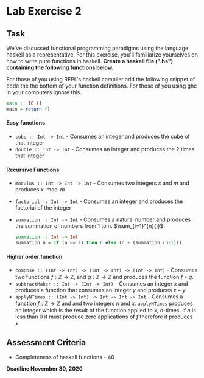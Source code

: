 # Lab Exercise 2

## Task

We've discussed functional programming paradigms using the language haskell as a representative. For this exercise, you'll familiarize yourselves on how to write pure functions in haskell. **Create a haskell file (".hs") containing the following functions below.**

For those of you using REPL's haskell compiler add the following snippet of code the the bottom of your function definitions. For those of you using ghc in your computers ignore this.

```haskell
main :: IO ()
main = return ()
```

#### Easy functions

- `cube :: Int -> Int` - Consumes an integer and produces the cube of that integer
- `double :: Int -> Int` - Consumes an integer and produces the 2 times that integer

#### **Recursive Functions**

- `modulus :: Int -> Int -> Int` - Consumes two integers $x$ and $m$ and produces $x \mod m$ 

- `factorial :: Int -> Int` - Consumes an integer and produces the factorial of the integer

- `summation :: Int -> Int` - Consumes a natural number and produces the summation of numbers from 1 to n. $\sum_{i=1}^{n}{i}$. 

  ```haskell
  summation :: Int -> Int
  summation n = if (n <= 1) then n else (n + (summation (n-1)))
  ```

#### Higher order function

- `compose :: (Int -> Int) -> (Int -> Int) -> (Int -> Int)` - Consumes two functions $f : \mathbb{Z} \to \mathbb{Z}$, and $g:  \mathbb{Z} \to \mathbb{Z}$ and produces the function $f \circ g$.
- `subtractMaker :: Int -> (Int -> Int)` - Consumes an integer $x$ and produces a function that consumes an integer $y$ and produces $x-y$
- `applyNTimes :: (Int -> Int) -> Int -> Int -> Int` - Consumes a function $f: \mathbb{Z} \to \mathbb{Z}$ and and two integers $n$ and $x$. `applyNTimes` produces an integer which is the result of the function applied to $x$, $n$-times. If $n$ is less than 0 it must produce zero applications of $f$ therefore it produces $x$.

## Assessment Criteria

- Completeness of haskell functions - 40

**Deadline November 30, 2020**